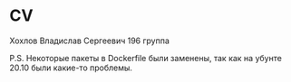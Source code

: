 # CV
Хохлов Владислав Сергеевич
196 группа

P.S. Некоторые пакеты в Dockerfile были заменены, так как на убунте 20.10 были какие-то проблемы.
